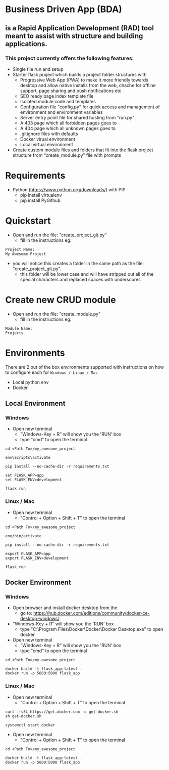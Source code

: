 # Business Driven App (BDA)
## is a Rapid Application Development (RAD) tool meant to assist with structure and building applications.

### This project currently offers the following features:
* Single file run and setup
* Starter flask project which builds a project folder structures with  
    * Progressive Web App (PWA) to make it more friendly towards desktop and allow native installs from the web, chache for offline support, page sharing and push notifications etc
    * SEO ready page index template file
    * Isolated module code and templates
    * Configuration file "config.py" for quick access and management of environment and environment variables
    * Server entry point file for shared hosting from "run.py" 
    * A 403 page which all forbidden pages goes to
    * A 404 page which all unknown pages goes to
    * .gitignore files with defaults
    * Docker virual environment
    * Local virtual environment
* Create custom module files and folders that fit into the flask project structure from "create_module.py" file with prompts


# Requirements
* Python (https://www.python.org/downloads/) with PIP
    * pip install virtualenv
    * pip install PyGithub

# Quickstart
* Open and run the file: "create_project_git.py"
    * fill in the instructions eg:
```
Project Name:
My Awesome Project
```
* you will notice this creates a folder in the same path as the file: "create_project_git.py".
    * this folder will be lower case and will have stripped out all of the special characters and replaced spaces with underscores

# Create new CRUD module
* Open and run the file: "create_module.py"
    * fill in the instructions eg:
```
Module Name:
Projects
```

# Environments
There are 2 out of the box environments supported with instructions on how to configure each for  `Windows / Linux / Mac`
* Local python env
* Docker

## Local Environment
### Windows
* Open new terminal
    * "Windows-Key + R" will show you the 'RUN' box
    * type "cmd" to open the terminal
```
cd <Path To>/my_awesome_project

env\Scripts\activate

pip install --no-cache-dir -r requirements.txt

set FLASK_APP=app
set FLASK_ENV=development

flask run

```
### Linux / Mac
* Open new terminal
    * "Control + Option + Shift + T" to open the terminal
```
cd <Path To>/my_awesome_project

env/bin/activate

pip install --no-cache-dir -r requirements.txt

export FLASK_APP=app
export FLASK_ENV=development

flask run

```

## Docker Environment
### Windows
* Open browser and install docker desktop from the 
    * go to: https://hub.docker.com/editions/community/docker-ce-desktop-windows/
* "Windows-Key + R" will show you the 'RUN' box
    * type "C:\Program Files\Docker\Docker\Docker Desktop.exe" to open docker
* Open new terminal
    * "Windows-Key + R" will show you the 'RUN' box
    * type "cmd" to open the terminal
```
cd <Path To>/my_awesome_project

docker build -t flask_app:latest .
docker run -p 5000:5000 flask_app

```
### Linux / Mac
* Open new terminal
    * "Control + Option + Shift + T" to open the terminal
```
curl -fsSL https://get.docker.com -o get-docker.sh
sh get-docker.sh

systemctl start docker

```
* Open new terminal
    * "Control + Option + Shift + T" to open the terminal
```
cd <Path To>/my_awesome_project

docker build -t flask_app:latest .
docker run -p 5000:5000 flask_app

```